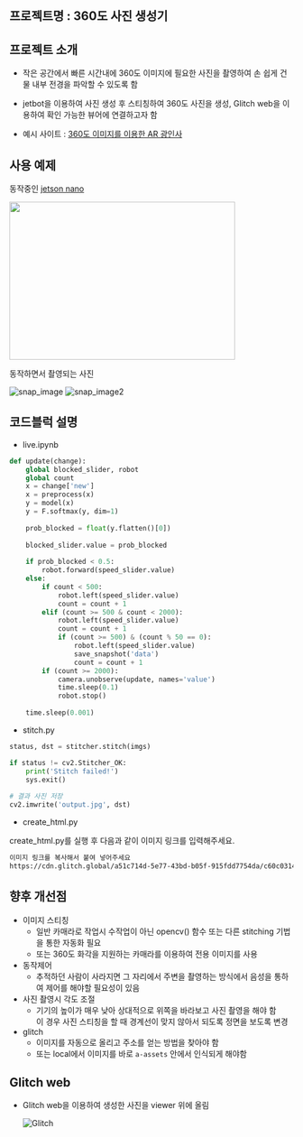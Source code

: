 ## 프로젝트명 : 360도 사진 생성기

## 프로젝트 소개
* 작은 공간에서 빠른 시간내에 360도 이미지에 필요한 사진을 촬영하여 손 쉽게 건물 내부 전경을 파악할 수 있도록 함
* jetbot을 이용하여 사진 생성 후 스티칭하여 360도 사진을 생성,  Glitch web을 이용하여 확인 가능한 뷰어에 연결하고자 함

* 예시 사이트 : [360도 이미지를 이용한 AR 광인사][AR]

## 사용 예제

동작중인 [jetson nano][jetson_nano]</p>
<img src="https://github.com/ruripian/jetbot/blob/main/jets.gif?raw=true" width="400" height="280"/>

동작하면서 촬영되는 사진</p>
    ![snap_image](https://user-images.githubusercontent.com/35488852/206225482-e06394f1-d27b-4965-9391-45a4715a6836.jpg)
    ![snap_image2](https://user-images.githubusercontent.com/35488852/206225506-fe3edea8-be46-4d7e-bb3d-1e5542b324cc.jpg)

## 코드블럭 설명

- live.ipynb
```py
def update(change):
    global blocked_slider, robot
    global count
    x = change['new'] 
    x = preprocess(x)
    y = model(x)
    y = F.softmax(y, dim=1)
    
    prob_blocked = float(y.flatten()[0])
    
    blocked_slider.value = prob_blocked
    
    if prob_blocked < 0.5:
        robot.forward(speed_slider.value)
    else:
        if count < 500:
            robot.left(speed_slider.value)
            count = count + 1
        elif (count >= 500 & count < 2000):
            robot.left(speed_slider.value)
            count = count + 1
            if (count >= 500) & (count % 50 == 0):
                robot.left(speed_slider.value)
                save_snapshot('data')
                count = count + 1
        if (count >= 2000):
            camera.unobserve(update, names='value')
            time.sleep(0.1)  
            robot.stop()
    
    time.sleep(0.001)
```

- stitch.py
```py
status, dst = stitcher.stitch(imgs)

if status != cv2.Stitcher_OK:
    print('Stitch failed!')
    sys.exit()
    
# 결과 사진 저장
cv2.imwrite('output.jpg', dst)
``` 

- create_html.py 

create_html.py를 실행 후 다음과 같이 이미지 링크를 입력해주세요.
```cmd
이미지 링크를 복사해서 붙여 넣어주세요
https://cdn.glitch.global/a51c714d-5e77-43bd-b05f-915fdd7754da/c60c0314-7610-11ed-b6d2-8c554abccd48.jpg?v=1670422146218
```

## 향후 개선점

* 이미지 스티칭
    * 일반 카매라로 작업시 수작업이 아닌 opencv() 함수 또는 다른 stitching 기법을 통한 자동화 필요
    * 또는 360도 화각을 지원하는 카매라를 이용하여 전용 이미지를 사용
* 동작제어
    * 추적하던 사람이 사라지면 그 자리에서 주변을 촬영하는 방식에서
    음성을 통하여 제어를 해야할 필요성이 있음
* 사진 촬영시 각도 조절
    * 기기의 높이가 매우 낮아 상대적으로 위쪽을 바라보고 사진 촬영을 해야 함
<br>  이 경우 사진 스티칭을 할 때 경계선이 맞지 않아서 되도록 정면을 보도록 변경 
* glitch
    * 이미지를 자동으로 올리고 주소를 얻는 방법을 찾아야 함
    * 또는 local에서 이미지를 바로 `a-assets` 안에서 인식되게 해야함


## Glitch web

* Glitch web을 이용하여 생성한 사진을 viewer 위에 올림</p>
![Glitch](https://user-images.githubusercontent.com/35488852/206226549-6b11a386-9a4b-4dd4-8258-f6785931f79e.jpg)


<!-- Markdown link & img dfn's -->
[npm-image]: https://img.shields.io/npm/v/datadog-metrics.svg?style=flat-square
[jetson_nano]: https://www.youtube.com/watch?v=mithR32HSnI&feature=youtu.be
[npm-url]: https://npmjs.org/package/datadog-metrics
[npm-downloads]: https://img.shields.io/npm/dm/datadog-metrics.svg?style=flat-square
[travis-image]: https://img.shields.io/travis/dbader/node-datadog-metrics/master.svg?style=flat-square
[travis-url]: https://travis-ci.org/dbader/node-datadog-metrics
[wiki]: https://github.com/yourname/yourproject/wiki
[AR]: https://incredible-relic-laugh.glitch.me/index2.html